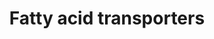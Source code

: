 ---
annotations:
- id: PW:0000103
  parent: regulatory pathway
  type: Pathway Ontology
  value: transport pathway
authors:
- Jkearns445
description: Long chain fatty acid (LCFA) transporters in different tissues
last-edited: 2021-02-26
organisms:
- Homo sapiens
redirect_from:
- /index.php/Pathway:WP5061
- /instance/WP5061
- /instance/WP5061_rr115541
revision: r115541
schema-jsonld:
- '@context': https://schema.org/
  '@id': https://wikipathways.github.io/pathways/WP5061.html
  '@type': Dataset
  creator:
    '@type': Organization
    name: WikiPathways
  description: Long chain fatty acid (LCFA) transporters in different tissues
  keywords:
  - ACSBG1
  - ACSBG2
  - ACSL1
  - ACSL3
  - ACSL4
  - ACSL5
  - ACSL6
  - CD36
  - COENZYME A
  - DBI
  - FABP1
  - FABP2
  - FABP3
  - FABP4
  - FABP5
  - FABP6
  - FABP7
  - FABP9
  - LCFAs
  - SLC27A1
  - SLC27A2
  - SLC27A3
  - SLC27A4
  - SLC27A5
  - SLC27A6
  license: CC0
  name: Fatty acid transporters
seo: CreativeWork
title: Fatty acid transporters
wpid: WP5061
---